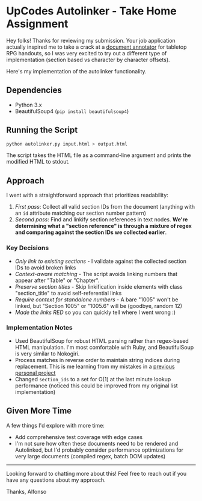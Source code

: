 # UpCodes Autolinker - Take Home Assignment

Hey folks! Thanks for reviewing my submission. Your job application actually inspired me to take a crack at a [document annotator](https://github.com/alfonsomartinezdev/rpg-annotator-frontend) for tabletop RPG handouts, so I was very excited to try out a different type of implementation (section based vs character by character offsets).

Here's my implementation of the autolinker functionality.

## Dependencies

- Python 3.x
- BeautifulSoup4 (`pip install beautifulsoup4`)

## Running the Script

```bash
python autolinker.py input.html > output.html
```

The script takes the HTML file as a command-line argument and prints the modified HTML to stdout.

## Approach

I went with a straightforward approach that prioritizes readability:

1. *First pass*: Collect all valid section IDs from the document (anything with an `id` attribute matching our section number pattern)
2. *Second pass*: Find and linkify section references in text nodes. **We're determining what a "section reference" is through a mixture of regex and comparing against the section IDs we collected earlier**.

### Key Decisions

- *Only link to existing sections* - I validate against the collected section IDs to avoid broken links
- *Context-aware matching* - The script avoids linking numbers that appear after "Table" or "Chapter".
- *Preserve section titles* - Skip linkification inside elements with class "section_title" to avoid self-referential links
- *Require context for standalone numbers* - A bare "1005" won't be linked, but "Section 1005" or "1005.6" will be (goodbye, random 12)
- *Made the links RED* so you can quickly tell where I went wrong :)

### Implementation Notes

- Used BeautifulSoup for robust HTML parsing rather than regex-based HTML manipulation. I'm most comfortable with Ruby, and BeautifulSoup is very similar to Nokogiri.
- Process matches in reverse order to maintain string indices during replacement. This is me learning from my mistakes in a [previous personal project](https://github.com/alfonsomartinezdev/rpg-annotator-api/blob/320af4633e36dcd8a0f5a6f03c8ead43982dd778/app/services/document_renderer.rb#L23)
- Changed `section_ids` to a set for O(1) at the last minute lookup performance (noticed this could be improved from my original list implementation)

## Given More Time

A few things I'd explore with more time:
- Add comprehensive test coverage with edge cases
- I'm not sure how often these documents need to be rendered and Autolinked, but I'd probably consider performance optimizations for very large documents (compiled regex, batch DOM updates)
---

Looking forward to chatting more about this! Feel free to reach out if you have any questions about my approach.

Thanks,
Alfonso
